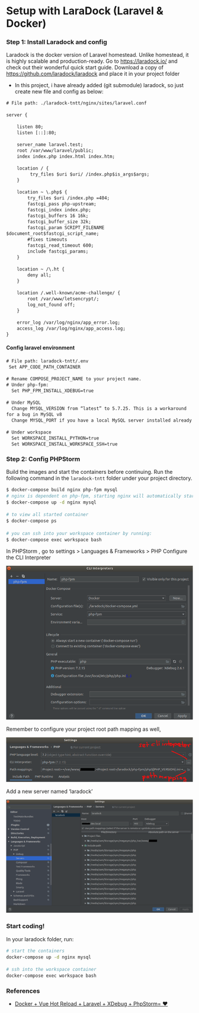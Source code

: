 

# Setup with LaraDock (Laravel & Docker)

### Step 1: Install Laradock and config
Laradock is the docker version of Laravel homestead. Unlike homestead, it is highly scalable and production-ready. Go to https://laradock.io/ and check out their wonderful quick start guide. Download a copy of https://github.com/laradock/laradock and place it in your project folder

- In this project, i have already added (git submodule) laradock, so just create new file and config as below:

```
# File path: ./laradock-tntt/nginx/sites/laravel.conf

server {

    listen 80;
    listen [::]:80;

    server_name laravel.test;
    root /var/www/laravel/public;
    index index.php index.html index.htm;

    location / {
         try_files $uri $uri/ /index.php$is_args$args;
    }

    location ~ \.php$ {
        try_files $uri /index.php =404;
        fastcgi_pass php-upstream;
        fastcgi_index index.php;
        fastcgi_buffers 16 16k;
        fastcgi_buffer_size 32k;
        fastcgi_param SCRIPT_FILENAME $document_root$fastcgi_script_name;
        #fixes timeouts
        fastcgi_read_timeout 600;
        include fastcgi_params;
    }

    location ~ /\.ht {
        deny all;
    }

    location /.well-known/acme-challenge/ {
        root /var/www/letsencrypt/;
        log_not_found off;
    }

    error_log /var/log/nginx/app_error.log;
    access_log /var/log/nginx/app_access.log;
} 
```

#### Config laravel environment

```
# File path: laradock-tntt/.env
 Set APP_CODE_PATH_CONTAINER

# Rename COMPOSE_PROJECT_NAME to your project name.
# Under php-fpm:
  Set PHP_FPM_INSTALL_XDEBUG=true
    
# Under MySQL
  Change MYSQL_VERSION from “latest” to 5.7.25. This is a workaround for a bug in MySQL v8
  Change MYSQL_PORT if you have a local MySQL server installed already

# Under workspace
  Set WORKSPACE_INSTALL_PYTHON=true
  Set WORKSPACE_INSTALL_WORKSPACE_SSH=true
```

### Step 2: Config PHPStorm
Build the images and start the containers before continuing. Run the following command in the `laradock-tntt` folder under your project directory.

```bash
$ docker-compose build nginx php-fpm mysql 
# nginx is dependent on php-fpm, starting nginx will automatically start php-fpm
$ docker-compose up -d nginx mysql

# to view all started container
$ docker-compose ps

# you can ssh into your workspace container by running:
$ docker-compose exec workspace bash
```

In PHPStorm , go to settings > Languages & Frameworks > PHP Configure the CLI Interpreter

![cli](./screenshots/phpstorm-CLI.png)

Remember to configure your project root path mapping as well,

![cli](./screenshots/phpstorm-mapping.png)

Add a new server named ‘laradock’

![cli](./screenshots/phpstorm-laradock.png)

### Start coding!
In your laradock folder, run:

```bash
# start the containers
docker-compose up -d nginx mysql

# ssh into the workspace container
docker-compose exec workspace bash
```

### References 

 - [Docker + Vue Hot Reload + Laravel + XDebug + PhpStorm= ❤️](https://medium.com/@sam_ngu/docker-phpstorm-laravel-xdebug-vue-hot-reload-%EF%B8%8F-c561187e1bb9)
